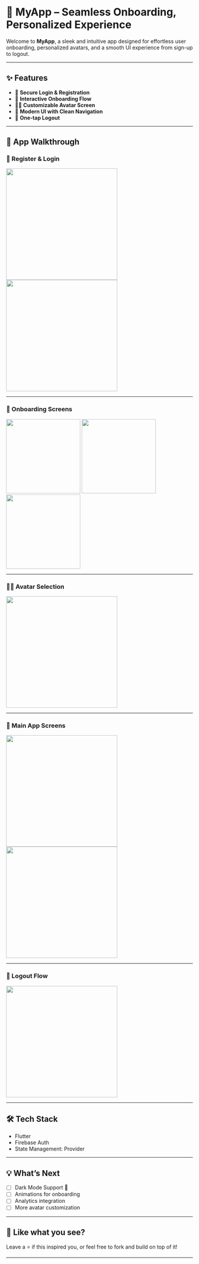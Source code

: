 # 🚀 MyApp – Seamless Onboarding, Personalized Experience

Welcome to **MyApp**, a sleek and intuitive app designed for effortless user onboarding, personalized avatars, and a smooth UI experience from sign-up to logout.

---

## ✨ Features

- 🔐 **Secure Login & Registration**
- 👋 **Interactive Onboarding Flow**
- 🧑‍🎨 **Customizable Avatar Screen**
- 📲 **Modern UI with Clean Navigation**
- 🚪 **One-tap Logout**

---

## 📸 App Walkthrough

### 🔐 Register & Login

<img src="https://github.com/user-attachments/assets/56411309-8cc5-4002-82f7-99fba5a83df2" width="300"/> <img src="https://github.com/user-attachments/assets/6c60309c-4e18-46ec-b412-0f3c382f3717" width="300"/>

---

### 🚀 Onboarding Screens

<img src="https://github.com/user-attachments/assets/c07c7994-e482-4c51-95c6-83f94d9ca7ac" width="200"/> <img src="https://github.com/user-attachments/assets/41ff55c1-4b2f-4925-80a9-6e1136e80497" width="200"/> <img src="https://github.com/user-attachments/assets/8cce6391-2d77-47d2-9182-cfa2704612e1" width="200"/>

---

### 🧑‍🎨 Avatar Selection

<img src="https://github.com/user-attachments/assets/d41e62e2-a236-4f5f-9142-26ca8aae0bd9" width="300"/>

---

### 🧭 Main App Screens

<img src="https://github.com/user-attachments/assets/65e081a8-1f23-43ba-a3bf-94194458cbf3" width="300"/> <img src="https://github.com/user-attachments/assets/928bc66d-fc50-46de-8974-49251a0c69a4" width="300"/>

---

### 👋 Logout Flow

<img src="https://github.com/user-attachments/assets/7a4b3a78-bfd1-4fd0-b7c5-3f7147c77cb3" width="300"/>

---

## 🛠️ Tech Stack

- Flutter
- Firebase Auth
- State Management: Provider

---

## 💡 What’s Next

- [ ] Dark Mode Support 🌙
- [ ] Animations for onboarding
- [ ] Analytics integration
- [ ] More avatar customization

---

## 🙌 Like what you see?

Leave a ⭐ if this inspired you, or feel free to fork and build on top of it!

---

